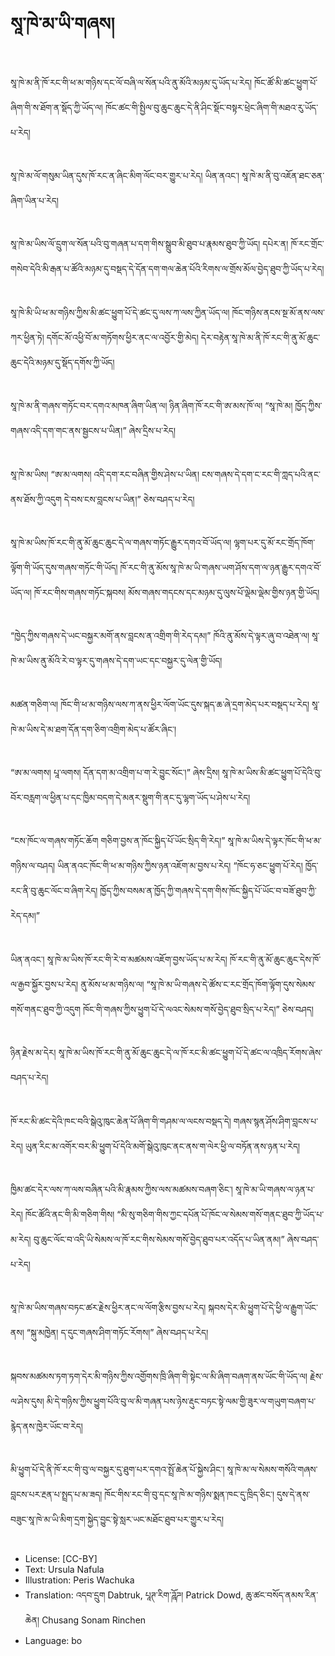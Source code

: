 # སཱ་ཁེ་མ་ཡི་གཞས།

##
སཱ་ཁེ་མ་ནི་ཁོ་རང་གི་ཕ་མ་གཉིས་དང་ལོ་བཞི་ལ་སོན་པའི་ནུ་མོའི་མཉམ་དུ་ཡོད་པ་རེད། ཁོང་ཚོ་མི་ཚང་ཕྱུག་པོ་ཞིག་གི་ས་ཐོག་ན་སྡོད་ཀྱི་ཡོད་ལ། ཁོང་ཚང་གི་སྤྱིལ་བུ་ཆུང་ཆུང་དེ་ནི་ཤིང་སྡོང་བསྟར་ཕྲེང་ཞིག་གི་མཐའ་རུ་ཡོད་པ་རེད།

##
སཱ་ཁེ་མ་ལོ་གསུམ་ཡིན་དུས་ཁོ་རང་ན་ཞིང་མིག་ལོང་བར་གྱུར་པ་རེད། ཡིན་ནའང་། སཱ་ཁེ་མ་ནི་བུ་འཇོན་ཐང་ཅན་ཞིག་ཡིན་པ་རེད།

##
སཱ་ཁེ་མ་ཡིས་ལོ་དྲུག་ལ་སོན་པའི་བུ་གཞན་པ་དག་གིས་སྒྲུབ་མི་ཐུབ་པ་རྣམས་ཐུབ་ཀྱི་ཡོད། དཔེར་ན། ཁོ་རང་གྲོང་གསེབ་དེའི་མི་རྒན་པ་ཚོའི་མཉམ་དུ་བསྡད་དེ་དོན་དག་གལ་ཆེན་པོའི་རིགས་ལ་གྲོས་མོལ་བྱེད་ཐུབ་ཀྱི་ཡོད་པ་རེད།

##
སཱ་ཁེ་མི་ཡི་ཕ་མ་གཉིས་ཀྱིས་མི་ཚང་ཕྱུག་པོ་དེ་ཚང་དུ་ལས་ཀ་ལས་ཀྱིན་ཡོད་ལ། ཁོང་གཉིས་ནངས་སྔ་མོ་ནས་ལས་ཀར་ཕྱིན་ཏེ། དགོང་མོ་འཕྱི་བོ་མ་གཏོགས་ཕྱིར་ནང་ལ་འབྱོར་གྱི་མེད། དེར་བརྟེན་སཱ་ཁེ་མ་ནི་ཁོ་རང་གི་ནུ་མོ་ཆུང་ཆུང་དེའི་མཉམ་དུ་སྡོད་དགོས་ཀྱི་ཡོད།

##
སཱ་ཁེ་མ་ནི་གཞས་གཏོང་བར་དགའ་མཁན་ཞིག་ཡིན་ལ། ཉིན་ཞིག་ཁོ་རང་གི་ཨ་མས་ཁོ་ལ། “སཱ་ཁེ་མ། ཁྱོད་ཀྱིས་གཞས་འདི་དག་གང་ནས་སྦྱངས་པ་ཡིན།” ཞེས་དྲིས་པ་རེད།

##
སཱ་ཁེ་མ་ཡིས། “ཨ་མ་ལགས། འདི་དག་རང་བཞིན་གྱིས་ཤེས་པ་ཡིན། ངས་གཞས་དེ་དག་ང་རང་གི་ཀླད་པའི་ནང་ནས་ཐོས་ཀྱི་འདུག དེ་བས་ངས་བླངས་པ་ཡིན།” ཅེས་བཤད་པ་རེད།

##
སཱ་ཁེ་མ་ཡིས་ཁོ་རང་གི་ནུ་མོ་ཆུང་ཆུང་དེ་ལ་གཞས་གཏོང་རྒྱུར་དགའ་བོ་ཡོད་ལ། ལྷག་པར་དུ་མོ་རང་གྲོད་ཁོག་ལྟོག་གི་ཡོད་དུས་གཞས་གཏོང་གི་ཡོད། ཁོ་རང་གི་ནུ་མོས་སཱ་ཁེ་མ་ཡི་གཞས་ཡག་ཤོས་དག་ལ་ཉན་རྒྱུར་དགའ་བོ་ཡོད་ལ། ཁོ་རང་གིས་གཞས་གཏོང་སྐབས། མོས་གཞས་གདངས་དང་མཉམ་དུ་ལུས་པོ་ལྡེམ་ལྡེམ་གྱིས་ཉན་གྱི་ཡོད།

##
“ཁྱེད་ཀྱིས་གཞས་དེ་ཡང་བསྐྱར་མགོ་ནས་བླངས་ན་འགྲིག་གི་རེད་དམ།” ཁོའི་ནུ་མོས་དེ་ལྟར་ཞུ་བ་འཐེན་ལ། སཱ་ཁེ་མ་ཡིས་ནུ་མོའི་རེ་བ་ལྟར་དུ་གཞས་དེ་དག་ཡང་དང་བསྐྱར་དུ་ལེན་གྱི་ཡོད།

##
མཚན་གཅིག་ལ། ཁོང་གི་ཕ་མ་གཉིས་ལས་ཀ་ནས་ཕྱིར་ལོག་ཡོང་དུས་སྐད་ཆ་ཞེ་དྲག་མེད་པར་བསྡད་པ་རེད། སཱ་ཁེ་མ་ཡིས་དེ་མ་ཐག་དོན་དག་ཅིག་འགྲིག་མེད་པ་ཚོར་ཞིང་།

##
“ཨ་མ་ལགས། པཱ་ལགས། དོན་དག་མ་འགྲིག་པ་ག་རེ་བྱུང་སོང་།” ཞེས་དྲིས། སཱ་ཁེ་མ་ཡིས་མི་ཚང་ཕྱུག་པོ་དེའི་བུ་བོར་བརླག་ལ་ཕྱིན་པ་དང་ཁྱིམ་བདག་དེ་མནར་སྡུག་གི་ནང་དུ་ལྷག་ཡོད་པ་ཤེས་པ་རེད།

##

“ངས་ཁོང་ལ་གཞས་གཏོང་ཆོག གཅིག་བྱས་ན་ཁོང་སྐྱིད་པོ་ཡོང་སྲིད་གི་རེད།” སཱ་ཁེ་མ་ཡིས་དེ་ལྟར་ཁོང་གི་ཕ་མ་གཉིས་ལ་བཤད། ཡིན་ནའང་ཁོང་གི་ཕ་མ་གཉིས་ཀྱིས་ཉན་འཇོག་མ་བྱས་པ་རེད། “ཁོང་ཧ་ཅང་ཕྱུག་པོ་རེད། ཁྱོད་རང་ནི་བུ་ཆུང་ལོང་བ་ཞིག་རེད། ཁྱོད་ཀྱིས་བསམ་ན་ཁྱོད་ཀྱི་གཞས་དེ་དག་གིས་ཁོང་སྐྱིད་པོ་ཡོང་བ་བཟོ་ཐུབ་ཀྱི་རེད་དམ།”

##
ཡིན་ནའང་། སཱ་ཁེ་མ་ཡིས་ཁོ་རང་གི་རེ་བ་མཚམས་འཇོག་བྱས་ཡོད་པ་མ་རེད། ཁོ་རང་གི་ནུ་མོ་ཆུང་ཆུང་དེས་ཁོ་ལ་རྒྱབ་སྐྱོར་བྱས་པ་རེད། ནུ་མོས་ཕ་མ་གཉིས་ལ། “སཱ་ཁེ་མ་ཡི་གཞས་དེ་ཚོས་ང་རང་གྲོད་ཁོག་ལྟོག་དུས་སེམས་གསོ་གནང་ཐུབ་ཀྱི་འདུག ཁོང་གི་གཞས་ཀྱིས་ཕྱུག་པོ་དེ་ལའང་སེམས་གསོ་བྱེད་ཐུབ་སྲིད་པ་རེད།” ཅེས་བཤད།

##
ཉིན་རྗེས་མ་དེར། སཱ་ཁེ་མ་ཡིས་ཁོ་རང་གི་ནུ་མོ་ཆུང་ཆུང་དེ་ལ་ཁོ་རང་མི་ཚང་ཕྱུག་པོ་དེ་ཚང་ལ་འཁྲིད་རོགས་ཞེས་བཤད་པ་རེད།

##
ཁོ་རང་མི་ཚང་དེའི་ཁང་བའི་སྒེའུ་ཁུང་ཆེན་པོ་ཞིག་གི་གཤམ་ལ་ལངས་བསྡད་དེ། གཞས་སྙན་ཤོས་ཤིག་བླངས་པ་རེད། ཡུན་རིང་མ་འགོར་བར་མི་ཕྱུག་པོ་དེའི་མགོ་སྒེའུ་ཁུང་ནང་ནས་ག་ལེར་ཕྱི་ལ་བཏོན་ནས་ཉན་པ་རེད།

##
ཁྱིམ་ཚང་དེར་ལས་ཀ་ལས་བཞིན་པའི་མི་རྣམས་ཀྱིས་ལས་མཚམས་བཞག་ཅིང་། སཱ་ཁེ་མ་ཡི་གཞས་ལ་ཉན་པ་རེད། ཁོང་ཚོའི་ནང་གི་མི་གཅིག་གིས། “མི་སུ་གཅིག་གིས་ཀྱང་དཔོན་པོ་ཁོང་ལ་སེམས་གསོ་གནང་ཐུབ་ཀྱི་ཡོད་པ་མ་རེད། བུ་ཆུང་ལོང་བ་འདི་ཡི་སེམས་ལ་ཁོ་རང་གིས་སེམས་གསོ་བྱེད་ཐུབ་པར་འདོད་པ་ཡིན་ནམ།” ཞེས་བཤད་པ་རེད།

##
སཱ་ཁེ་མ་ཡིས་གཞས་བཏང་ཚར་རྗེས་ཕྱིར་ནང་ལ་ལོག་རྩིས་བྱས་པ་རེད། སྐབས་དེར་མི་ཕྱུག་པོ་དེ་ཕྱི་ལ་རྒྱུག་ཡོང་ནས། “སྐུ་མཁྱེན། ད་དུང་གཞས་ཤིག་གཏོང་རོགས།” ཞེས་བཤད་པ་རེད།

##
སྐབས་མཚམས་ཏག་ཏག་དེར་མི་གཉིས་ཀྱིས་འགྱོགས་ཁྲི་ཞིག་གི་སྟེང་ལ་མི་ཞིག་བཞག་ནས་ཡོང་གི་ཡོད་ལ། རྗེས་ལ་ཤེས་དུས། མི་དེ་གཉིས་ཀྱིས་ཕྱུག་པོའི་བུ་ལ་མི་གཞན་པས་ཉེས་རྡུང་བཏང་སྟེ་ལམ་གྱི་ཟུར་ལ་གཡུག་བཞག་པ་རྙེད་ནས་ཁྱེར་ཡོང་བ་རེད།

##
མི་ཕྱུག་པོ་དེ་ནི་ཁོ་རང་གི་བུ་ལ་བསྐྱར་དུ་ཐུག་པར་དགའ་སྤྲོ་ཆེན་པོ་སྐྱེས་ཤིང་། སཱ་ཁེ་མ་ལ་སེམས་གསོའི་གཞས་བླངས་པར་རྔན་པ་སྤྲད་པ་མ་ཟད། ཁོང་གིས་རང་གི་བུ་དང་སཱ་ཁེ་མ་གཉིས་སྨན་ཁང་དུ་ཁྲིད་ཅིང་། དུས་དེ་ནས་བཟུང་སཱ་ཁེ་མ་ཡི་མིག་དྲག་སྐྱེད་བྱུང་སྟེ་སླར་ཡང་མཐོང་ཐུབ་པར་གྱུར་པ་རེད།

##
* License: [CC-BY]
* Text: Ursula Nafula
* Illustration: Peris Wachuka
* Translation: འདབ་དྲུག Dabtruk, པཱཊ་རིག་ཌཱོཌ། Patrick Dowd, ཆུ་ཚང་བསོད་ནམས་རིན་ཆེན། Chusang Sonam Rinchen
* Language: bo
